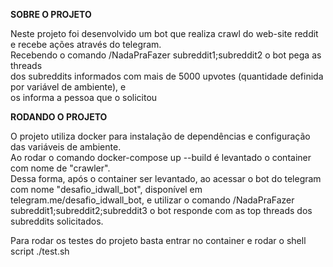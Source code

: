 <b>SOBRE O PROJETO</b>

Neste projeto foi desenvolvido um bot que realiza crawl do web-site reddit e recebe ações através do telegram.<br>Recebendo o comando /NadaPraFazer subreddit1;subreddit2 o bot pega as threads <br> dos subreddits informados com mais de 5000 upvotes (quantidade definida por variável de ambiente), e <br>os informa a pessoa que o solicitou

<b>RODANDO O PROJETO</b>

O projeto utiliza docker para instalação de dependências e configuração das variáveis de ambiente.<br>
Ao rodar o comando docker-compose up --build é levantado o container com nome de "crawler".<br>
Dessa forma, após o container ser levantado, ao acessar o bot do telegram com nome "desafio_idwall_bot", disponível em telegram.me/desafio_idwall_bot, e utilizar o comando /NadaPraFazer subreddit1;subreddit2;subreddit3 o bot responde com as top threads dos subreddits solicitados.<br>

Para rodar os testes do projeto basta entrar no container e rodar o shell script ./test.sh
